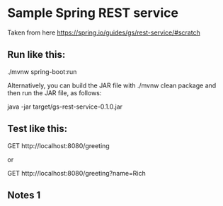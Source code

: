 # Sample Spring REST service
Taken from here https://spring.io/guides/gs/rest-service/#scratch

## Run like this:
./mvnw spring-boot:run

Alternatively, you can build the JAR file with ./mvnw clean package and then run the JAR file, as follows:

java -jar target/gs-rest-service-0.1.0.jar

## Test like this:
GET http://localhost:8080/greeting

or

GET http://localhost:8080/greeting?name=Rich

## Notes 1


